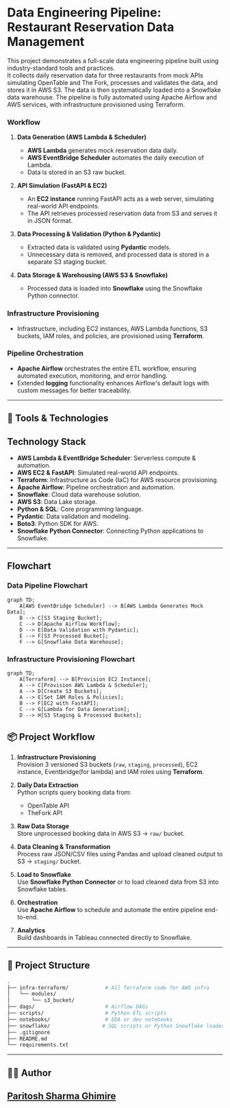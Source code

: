 
# Data Engineering Pipeline: Restaurant Reservation Data Management

This project demonstrates a full-scale data engineering pipeline built using industry-standard tools and practices.  
It collects daily reservation data for three restaurants from mock APIs simulating OpenTable and The Fork, processes and validates the data, and stores it in AWS S3. The data is then systematically loaded into a Snowflake data warehouse. The pipeline is fully automated using Apache Airflow and AWS services, with infrastructure provisioned using Terraform.

### Workflow
1. **Data Generation (AWS Lambda & Scheduler)**
   - **AWS Lambda** generates mock reservation data daily.
   - **AWS EventBridge Scheduler** automates the daily execution of Lambda.
   - Data is stored in an S3 raw bucket.

2. **API Simulation (FastAPI & EC2)**
   - An **EC2 instance** running FastAPI acts as a web server, simulating real-world API endpoints.
   - The API retrieves processed reservation data from S3 and serves it in JSON format.

3. **Data Processing & Validation (Python & Pydantic)**
   - Extracted data is validated using **Pydantic** models.
   - Unnecessary data is removed, and processed data is stored in a separate S3 staging bucket.

4. **Data Storage & Warehousing (AWS S3 & Snowflake)**
   - Processed data is loaded into **Snowflake** using the Snowflake Python connector.


### Infrastructure Provisioning
- Infrastructure, including EC2 instances, AWS Lambda functions, S3 buckets, IAM roles, and policies, are provisioned using **Terraform**.

### Pipeline Orchestration
- **Apache Airflow** orchestrates the entire ETL workflow, ensuring automated execution, monitoring, and error handling.
- Extended **logging** functionality enhances Airflow's default logs with custom messages for better traceability.



---

## 🔧 Tools & Technologies

## Technology Stack

- **AWS Lambda & EventBridge Scheduler**: Serverless compute & automation.
- **AWS EC2 & FastAPI**: Simulated real-world API endpoints.
- **Terraform**: Infrastructure as Code (IaC) for AWS resource provisioning.
- **Apache Airflow**: Pipeline orchestration and automation.
- **Snowflake**: Cloud data warehouse solution.
- **AWS S3**: Data Lake storage.
- **Python & SQL**: Core programming language.
- **Pydantic**: Data validation and modeling.
- **Boto3**: Python SDK for AWS.
- **Snowflake Python Connector**: Connecting Python applications to Snowflake.

---








## Flowchart

### Data Pipeline Flowchart

```mermaid
graph TD;
    A[AWS EventBridge Scheduler] --> B[AWS Lambda Generates Mock Data];
    B --> C[S3 Staging Bucket];
    C --> D[Apache Airflow Workflow];
    D --> E[Data Validation with Pydantic];
    E --> F[S3 Processed Bucket];
    F --> G[Snowflake Data Warehouse];
```

### Infrastructure Provisioning Flowchart

```mermaid
graph TD;
    A[Terraform] --> B[Provision EC2 Instance];
    A --> C[Provision AWS Lambda & Scheduler];
    A --> D[Create S3 Buckets];
    A --> E[Set IAM Roles & Policies];
    B --> F[EC2 with FastAPI];
    C --> G[Lambda for Data Generation];
    D --> H[S3 Staging & Processed Buckets];
```

## 📦 Project Workflow

1. **Infrastructure Provisioning**  
   Provision 3 versioned S3 buckets (`raw`, `staging`, `processed`), EC2 instance, Eventbridge(for lambda) and IAM roles using **Terraform**.

2. **Daily Data Extraction**  
   Python scripts query booking data from:
   - OpenTable API
   - TheFork API

3. **Raw Data Storage**  
   Store unprocessed booking data in AWS S3 → `raw/` bucket.

4. **Data Cleaning & Transformation**  
   Process raw JSON/CSV files using Pandas and upload cleaned output to S3 → `staging/` bucket.

5. **Load to Snowflake**  
   Use **Snowflake Python Connector** or to load cleaned data from S3 into Snowflake tables.

6. **Orchestration**  
   Use **Apache Airflow** to schedule and automate the entire pipeline end-to-end.

7. **Analytics**  
   Build dashboards in Tableau connected directly to Snowflake.

---

## 📁 Project Structure

```bash
.
├── infra-terraform/            # All Terraform code for AWS infra
│   └── modules/
│       └── s3_bucket/
├── dags/                       # Airflow DAGs
├── scripts/                    # Python ETL scripts
├── notebooks/                  # EDA or dev notebooks
├── snowflake/                 # SQL scripts or Python Snowflake loaders
├── .gitignore
├── README.md
└── requirements.txt
```
---

## 👨‍💻 Author

[Paritosh Sharma Ghimire](https://www.linkedin.com/in/psgpyc/)
---

